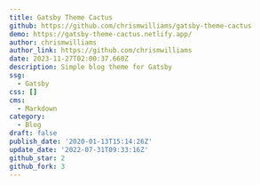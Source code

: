 ```yaml
---
title: Gatsby Theme Cactus
github: https://github.com/chrismwilliams/gatsby-theme-cactus
demo: https://gatsby-theme-cactus.netlify.app/
author: chrismwilliams
author_link: https://github.com/chrismwilliams
date: 2023-11-27T02:00:37.660Z
description: Simple blog theme for Gatsby
ssg:
  - Gatsby
css: []
cms:
  - Markdown
category:
  - Blog
draft: false
publish_date: '2020-01-13T15:14:26Z'
update_date: '2022-07-31T09:33:16Z'
github_star: 2
github_fork: 3
---
```

